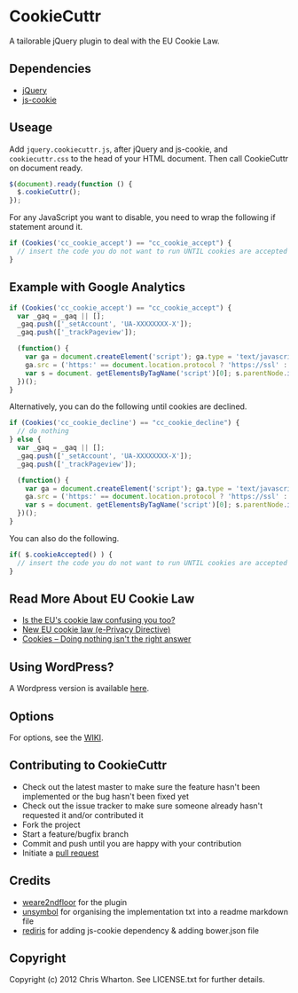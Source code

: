CookieCuttr
===========

A tailorable jQuery plugin to deal with the EU Cookie Law.

Dependencies
------------

* [jQuery](https://github.com/jquery/jquery)
* [js-cookie](https://github.com/js-cookie/js-cookie)

Useage
------

Add `jquery.cookiecuttr.js`, after jQuery and js-cookie, and `cookiecuttr.css` to the head of your HTML document. Then call CookieCuttr on document ready.

```javascript
$(document).ready(function () {
  $.cookieCuttr();
});
```

For any JavaScript you want to disable, you need to wrap the following if statement around it.

```javascript
if (Cookies('cc_cookie_accept') == "cc_cookie_accept") {
  // insert the code you do not want to run UNTIL cookies are accepted here
}
```

Example with Google Analytics
-----------------------------

```javascript
if (Cookies('cc_cookie_accept') == "cc_cookie_accept") {
  var _gaq = _gaq || [];
  _gaq.push(['_setAccount', 'UA-XXXXXXXX-X']);
  _gaq.push(['_trackPageview']);

  (function() {
    var ga = document.createElement('script'); ga.type = 'text/javascript'; ga.async = true;
    ga.src = ('https:' == document.location.protocol ? 'https://ssl' : 'http://www') + '.google-analytics.com/ga.js';
    var s = document. getElementsByTagName('script')[0]; s.parentNode.insertBefore(ga, s);
  })();
}
```

Alternatively, you can do the following until cookies are declined.

```javascript
if (Cookies('cc_cookie_decline') == "cc_cookie_decline") {
  // do nothing
} else {
  var _gaq = _gaq || [];
  _gaq.push(['_setAccount', 'UA-XXXXXXXX-X']);
  _gaq.push(['_trackPageview']);

  (function() {
    var ga = document.createElement('script'); ga.type = 'text/javascript'; ga.async = true;
    ga.src = ('https:' == document.location.protocol ? 'https://ssl' : 'http://www') + '.google-analytics.com/ga.js';
    var s = document. getElementsByTagName('script')[0]; s.parentNode.insertBefore(ga, s);
  })();
}
```

You can also do the following.

```javascript
if( $.cookieAccepted() ) {
  // insert the code you do not want to run UNTIL cookies are accepted here
}
```

Read More About EU Cookie Law
-----------------------------

* [Is the EU's cookie law confusing you too?](http://www.123-reg.co.uk/blog/security-issues/is-the-eus-cookie-law-confusing-you-too/)
* [New EU cookie law (e-Privacy Directive)](http://www.ico.gov.uk/for_organisations/privacy_and_electronic_communications/the_guide/cookies.aspx)
* [Cookies – Doing nothing isn't the right answer](http://chriswharton.me/2012/05/cookies-doing-nothing-isnt-the-right-answer/)

Using WordPress?
----------------

A Wordpress version is available [here](http://cookiecuttr.com/wordpress-plugin/).

Options
-------

For options, see the [WIKI](/weare2ndfloor/cookieCuttr/wiki/Options).

Contributing to CookieCuttr
---------------------------

* Check out the latest master to make sure the feature hasn't been implemented or the bug hasn't been fixed yet
* Check out the issue tracker to make sure someone already hasn't requested it and/or contributed it
* Fork the project
* Start a feature/bugfix branch
* Commit and push until you are happy with your contribution
* Initiate a [pull request](https://help.github.com/articles/using-pull-requests)

Credits
-------

* [weare2ndfloor](https://github.com/weare2ndfloor) for the plugin
* [unsymbol](https://github.com/unsymbol) for organising the implementation txt into a readme markdown file
* [rediris](https://github.com/rediris) for adding js-cookie dependency & adding bower.json file

Copyright
---------

Copyright (c) 2012 Chris Wharton. See LICENSE.txt for further details.
